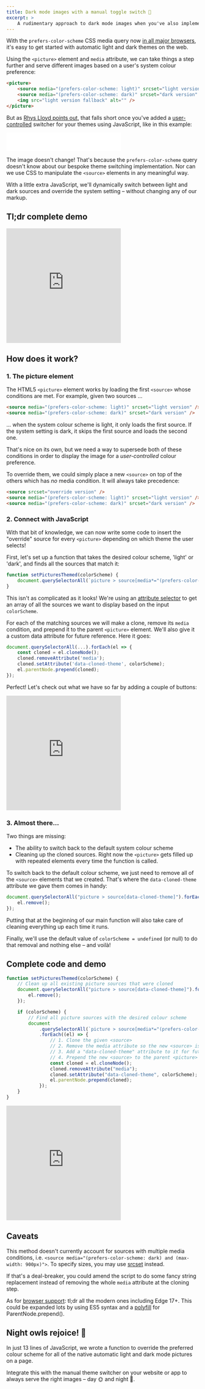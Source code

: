 ```yaml
---
title: Dark mode images with a manual toggle switch 🌚
excerpt: >
    A rudimentary approach to dark mode images when you've also implemented a manual toggle switch to override the system <code>prefers-color-scheme</code> setting.
---
```


With the `prefers-color-scheme` CSS media query now [in all major browsers](https://caniuse.com/#feat=prefers-color-scheme "Can I use - prefers-color-scheme"), it's easy to get started with automatic light and dark themes on the web.

Using the `<picture>` element and `media` attribute, we can take things a step further and serve different images based on a user's system colour preference:

```html
<picture>
    <source media="(prefers-color-scheme: light)" srcset="light version" />
    <source media="(prefers-color-scheme: dark)" srcset="dark version" />
    <img src="light version fallback" alt="" />
</picture>
```

But as [Rhys Lloyd points out](https://rhyslloyd.me/serve-dark-mode-images-natively/#inevitable-caveat "Rhys Lloyd - Serve 'dark mode' images natively"), that falls short once you've added a [user-controlled](https://hankchizljaw.com/wrote/create-a-user-controlled-dark-or-light-mode/ "Andy Bell - Create a user controlled dark or light mode") switcher for your themes using JavaScript, like in this example:

<iframe class="iframe-demo" height="48" scrolling="no" title="Light/dark colour theme switcher example" src="/assets/iframe-demos/theme-switch-button.html" frameborder="no" loading="lazy"></iframe>

The image doesn't change! That's because the `prefers-color-scheme` query doesn't know about our bespoke theme switching implementation. Nor can we use CSS to manipulate the `<source>` elements in any meaningful way.

With a little extra JavaScript, we'll dynamically switch between light and dark sources and override the system setting – without changing any of our markup.

## Tl;dr complete demo

<iframe class="iframe-demo" height="300" scrolling="no" title="Native Dark Mode images w/ manual switch (Complete)" src="https://codepen.io/michaelti/embed/ExVjMPr?height=300&theme-id=default&default-tab=result" frameborder="no" allowtransparency="true" allowfullscreen="true" loading="lazy"></iframe>

## How does it work?

### 1. The picture element

The HTML5 `<picture>` element works by loading the first `<source>` whose conditions are met. For example, given two sources ...

```html
<source media="(prefers-color-scheme: light)" srcset="light version" />
<source media="(prefers-color-scheme: dark)" srcset="dark version" />
```

... when the system colour scheme is light, it only loads the first source. If the system setting is dark, it skips the first source and loads the second one.

That's nice on its own, but we need a way to supersede both of these conditions in order to display the image for a _user-controlled_ colour preference.

To override them, we could simply place a new `<source>` on top of the others which has _no_ media condition. It will always take precedence:

```html
<source srcset="override version" />
<source media="(prefers-color-scheme: light)" srcset="light version" />
<source media="(prefers-color-scheme: dark)" srcset="dark version" />
```

### 2. Connect with JavaScript

With that bit of knowledge, we can now write some code to insert the "override" source for every `<picture>` depending on which theme the user selects!

First, let's set up a function that takes the desired colour scheme, 'light' or 'dark', and finds all the sources that match it:

```javascript
function setPicturesThemed(colorScheme) {
    document.querySelectorAll(`picture > source[media*="(prefers-color-scheme: ${colorScheme})"]`);
}
```

This isn't as complicated as it looks! We're using an [attribute selector](https://developer.mozilla.org/en-US/docs/Web/CSS/Attribute_selectors "MDN - Attribute selectors") to get an array of all the sources we want to display based on the input `colorScheme`.

For each of the matching sources we will make a clone, remove its `media` condition, and prepend it to the parent `<picture>` element. We'll also give it a custom data attribute for future reference. Here it goes:

```javascript
document.querySelectorAll(...).forEach(el => {
    const cloned = el.cloneNode();
    cloned.removeAttribute('media');
    cloned.setAttribute('data-cloned-theme', colorScheme);
    el.parentNode.prepend(cloned);
});
```

Perfect! Let's check out what we have so far by adding a couple of buttons:

<iframe class="iframe-demo" height="300" scrolling="no" title="Native Dark Mode images w/ manual switch (Demo 1)" src="https://codepen.io/michaelti/embed/JjYJQEz?height=300&theme-id=default&default-tab=result" frameborder="no" allowtransparency="true" allowfullscreen="true" loading="lazy"></iframe>

### 3. Almost there...

Two things are missing:

-   The ability to switch back to the default system colour scheme
-   Cleaning up the cloned sources. Right now the `<picture>` gets filled up with repeated elements every time the function is called.

To switch back to the default colour scheme, we just need to remove all of the `<source>` elements that we created. That's where the `data-cloned-theme` attribute we gave them comes in handy:

```javascript
document.querySelectorAll("picture > source[data-cloned-theme]").forEach((el) => {
    el.remove();
});
```

Putting that at the beginning of our main function will also take care of cleaning everything up each time it runs.

Finally, we'll use the default value of `colorScheme = undefined` (or null) to do that removal and nothing else – and voilà!

## Complete code and demo

```javascript
function setPicturesThemed(colorScheme) {
    // Clean up all existing picture sources that were cloned
    document.querySelectorAll("picture > source[data-cloned-theme]").forEach((el) => {
        el.remove();
    });

    if (colorScheme) {
        // Find all picture sources with the desired colour scheme
        document
            .querySelectorAll(`picture > source[media*="(prefers-color-scheme: ${colorScheme})"]`)
            .forEach((el) => {
                // 1. Clone the given <source>
                // 2. Remove the media attribute so the new <source> is unconditional
                // 3. Add a "data-cloned-theme" attribute to it for future reference / removal
                // 4. Prepend the new <source> to the parent <picture> so it takes precedence
                const cloned = el.cloneNode();
                cloned.removeAttribute("media");
                cloned.setAttribute("data-cloned-theme", colorScheme);
                el.parentNode.prepend(cloned);
            });
    }
}
```

<iframe class="iframe-demo" height="300" scrolling="no" title="Native Dark Mode images w/ manual switch (Complete)" src="https://codepen.io/michaelti/embed/ExVjMPr?height=300&theme-id=default&default-tab=result" frameborder="no" allowtransparency="true" allowfullscreen="true" loading="lazy"></iframe>

## Caveats

This method doesn't currently account for sources with multiple media conditions, i.e. `<source media="(prefers-color-scheme: dark) and (max-width: 900px)">`. To specify sizes, you may use [srcset](https://developer.mozilla.org/en-US/docs/Web/HTML/Element/picture#The_srcset_attribute "MDN - The picture element") instead.

If that's a deal-breaker, you could amend the script to do some fancy string replacement instead of removing the whole `media` attribute at the cloning step.

As for [browser support](https://caniuse.com/#feat=dom-manip-convenience "Can I use: DOM manipulation convenience methods"): tl;dr all the modern ones including Edge 17+. This could be expanded lots by using ES5 syntax and a [polyfill](https://developer.mozilla.org/en-US/docs/Web/API/ParentNode/prepend#Polyfill "MDN - ParentNode.prepend()") for ParentNode.prepend().

## Night owls rejoice! 🦉

In just 13 lines of JavaScript, we wrote a function to override the preferred colour scheme for all of the native automatic light and dark mode pictures on a page.

Integrate this with the manual theme switcher on your website or app to always serve the right images – day 🌞 and night 🌚.
